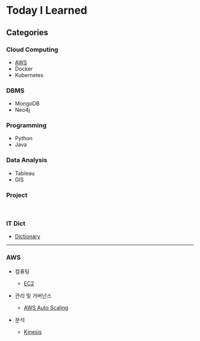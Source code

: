 # Today I Learned

## Categories
### Cloud Computing
- [AWS](https://github.com/seonae-j/TIL/blob/main/README.md#aws)
- Docker
- Kubernetes

### DBMS
- MongoDB
- Neo4j

### Programming
- Python
- Java

### Data Analysis
- Tableau
- GIS

### Project
<br>

### IT Dict
- [Dictionary](https://github.com/seonae-j/TIL/tree/main/Dictionary)

---

### AWS
- 컴퓨팅
  - [EC2](https://github.com/seonae-j/TIL/blob/main/AWS/EC2.md)

- 관리 및 거버넌스
  - [AWS Auto Scaling](https://github.com/seonae-j/TIL/blob/main/AWS/AWS%20Auto%20Scaling.md)

- 분석
  - [Kinesis](https://github.com/seonae-j/TIL/blob/main/AWS/Kinesis.md)
